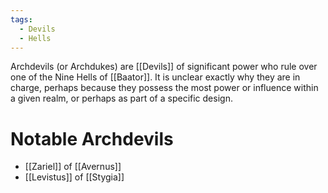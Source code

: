 ```yaml
---
tags:
  - Devils
  - Hells
---
```

Archdevils (or Archdukes) are [[Devils]] of significant power who rule over one of the Nine Hells of [[Baator]]. It is unclear exactly why they are in charge, perhaps because they possess the most power or influence within a given realm, or perhaps as part of a specific design.
# Notable Archdevils
- [[Zariel]] of [[Avernus]]
- [[Levistus]] of [[Stygia]]